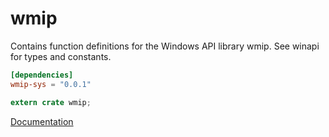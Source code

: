 # wmip #
Contains function definitions for the Windows API library wmip. See winapi for types and constants.

```toml
[dependencies]
wmip-sys = "0.0.1"
```

```rust
extern crate wmip;
```

[Documentation](https://retep998.github.io/doc/winapi/wmip/)
